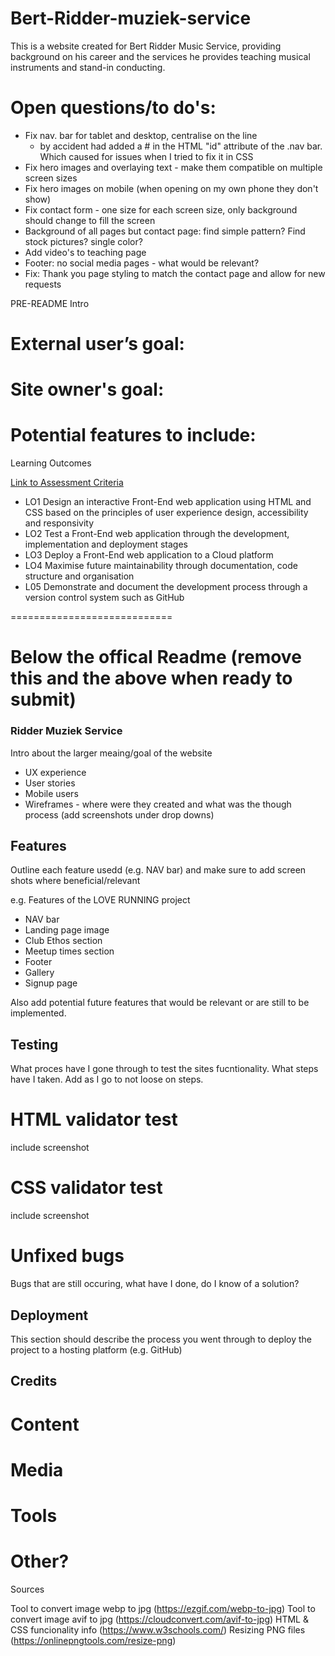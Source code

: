 # Bert-Ridder-muziek-service
This is a website created for Bert Ridder Music Service, providing background on his career and the services he provides teaching musical instruments and stand-in conducting.

# Open questions/to do's:
- Fix nav. bar for tablet and desktop, centralise on the line
    + by accident had added a # in the HTML "id" attribute of the .nav bar. Which caused for issues when I tried to fix it in CSS
- Fix hero images and overlaying text - make them compatible on multiple screen sizes
- Fix hero images on mobile (when opening on my own phone they don't show)
- Fix contact form - one size for each screen size, only background should change to fill the screen
- Background of all pages but contact page: find simple pattern? Find stock pictures? single color?
- Add video's to teaching page
- Footer: no social media pages - what would be relevant?
- Fix: Thank you page styling to match the contact page and allow for new requests


PRE-README Intro

External user’s goal:
=

Site owner's goal:
=

Potential features to include:
=

Learning Outcomes

[Link to Assessment Criteria](https://learn.codeinstitute.net/courses/course-v1:CodeInstitute+CSSE_PAGP+2021_Q2/courseware/411aa0a8f55c494d888767d695db24e4/b9aa183580bc405790f1935906b5daa5/)

* LO1	Design an interactive Front-End web application using HTML and CSS based on the principles of user experience design, accessibility and responsivity
* LO2	Test a Front-End web application through the development, implementation and deployment stages
* LO3	Deploy a Front-End web application to a Cloud platform
* LO4	Maximise future maintainability through documentation, code structure and organisation
* L05	Demonstrate and document the development process through a version control system such as GitHub

============================

Below the offical Readme (remove this and the above when ready to submit)
============================

### Ridder Muziek Service

Intro about the larger meaing/goal of the website

- UX experience
- User stories
- Mobile users
- Wireframes - where were they created and what was the though process (add screenshots under drop downs)

## Features

Outline each feature usedd (e.g. NAV bar) and make sure to add screen shots where beneficial/relevant

e.g. Features of the LOVE RUNNING project
- NAV bar
- Landing page image
- Club Ethos section
- Meetup times section
- Footer
- Gallery
- Signup page

Also add potential future features that would be relevant or are still to be implemented.

## Testing

What proces have I gone through to test the sites fucntionality. What steps have I taken. Add as I go to not loose on steps.

# HTML validator test
include screenshot

# CSS validator test
include screenshot

# Unfixed bugs
Bugs that are still occuring, what have I done, do I know of a solution?

## Deployment

This section should describe the process you went through to deploy the project to a hosting platform (e.g. GitHub)

## Credits

# Content
# Media
# Tools
# Other?

Sources

Tool to convert image webp to jpg (https://ezgif.com/webp-to-jpg)
Tool to convert image avif to jpg (https://cloudconvert.com/avif-to-jpg)
HTML & CSS funcionality info (https://www.w3schools.com/)
Resizing PNG files (https://onlinepngtools.com/resize-png)
